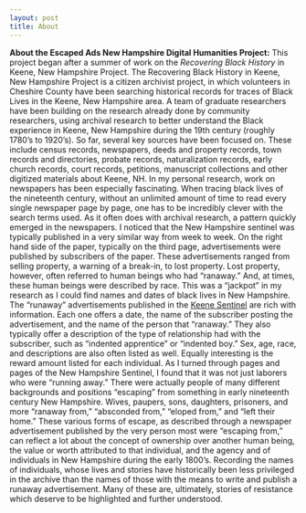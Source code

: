 ```yaml
---
layout: post
title: About
---
```


**About the Escaped Ads New Hampshire Digital Humanities Project:**
This project began after a summer of work on the *Recovering Black History* in Keene, New Hampshire Project. 
The Recovering Black History in Keene, New Hampshire Project is a citizen archivist project, in which volunteers in Cheshire County have been searching historical records for traces of Black Lives in the Keene, New Hampshire area. A team of graduate researchers have been building on the research already done by community researchers, using archival research to better understand the Black experience in Keene, New Hampshire during the 19th century (roughly 1780’s to 1920’s). 
So far, several key sources have been focused on. These include census records, newspapers, deeds and property records, town records and directories, probate records, naturalization records, early church records, court records, petitions, manuscript collections and other digitized materials about Keene, NH. 
In my personal research, work on newspapers has been especially fascinating. When tracing black lives of the nineteenth century, without an unlimited amount of time to read every single newspaper page by page, one has to be incredibly clever with the search terms used. As it often does with archival research, a pattern quickly emerged in the newspapers. I noticed that the New Hampshire sentinel was typically published in a very similar way from week to week. On the right hand side of the paper, typically on the third page, advertisements were published by subscribers of the paper. These advertisements ranged from selling property, a warning of a break-in, to lost property. Lost property, however, often referred to human beings who had “ranaway.” And, at times, these human beings were described by race. This was a “jackpot” in my research as I could find names and dates of black lives in New Hampshire. 
The “runaway” advertisements published in the [Keene Sentinel](https://keene.advantage-preservation.com/) are rich with information. Each one offers a date, the name of the subscriber posting the advertisement, and the name of the person that “ranaway.” They also typically offer a description of the type of relationship had with the subscriber, such as “indented apprentice” or “indented boy.” Sex, age, race, and descriptions are also often listed as well. Equally interesting is the reward amount listed for each individual. 
As I turned through pages and pages of the New Hampshire Sentinel, I found that it was not just laborers who were “running away.” There were actually people of many different backgrounds and positions “escaping” from something in early nineteenth century New Hampshire. Wives, paupers, sons, daughters, prisoners, and more “ranaway from,” “absconded from,” “eloped from,” and “left their home.” These various forms of escape, as described through a newspaper advertisement published by the very person most were “escaping from,” can reflect a lot about the concept of ownership over another human being, the value or worth attributed to that individual, and the agency and of individuals in New Hampshire during the early 1800’s. Recording the names of individuals, whose lives and stories have historically been less privileged in the archive than the names of those with the means to write and publish a runaway advertisement. Many of these are, ultimately, stories of resistance which deserve to be highlighted and further understood.